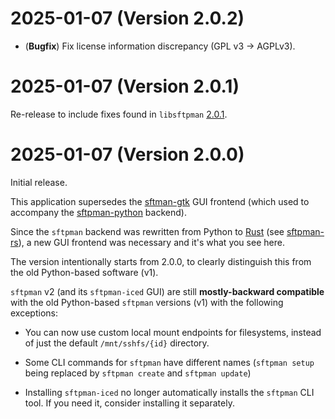 # 2025-01-07 (Version 2.0.2)

- (**Bugfix**) Fix license information discrepancy (GPL v3 -> AGPLv3).

# 2025-01-07 (Version 2.0.1)

Re-release to include fixes found in `libsftpman` [2.0.1](https://github.com/spantaleev/sftpman-rs/blob/69d6a0474c310d395ba698f377eef5dd75f5807d/CHANGELOG.md#2025-01-07-version-201).

# 2025-01-07 (Version 2.0.0)

Initial release.

This application supersedes the [sftman-gtk](https://github.com/spantaleev/sftpman-gtk) GUI frontend (which used to accompany the [sftpman-python](https://github.com/spantaleev/sftpman-python) backend).

Since the `sftpman` backend was rewritten from Python to [Rust](https://www.rust-lang.org/) (see [sftpman-rs](https://github.com/spantaleev/sftpman-rs)), a new GUI frontend was necessary and it's what you see here.

The version intentionally starts from 2.0.0, to clearly distinguish this from the old Python-based software (v1).

`sftpman` v2 (and its `sftpman-iced` GUI) are still **mostly-backward compatible** with the old Python-based `sftpman` versions (v1) with the following exceptions:

- You can now use custom local mount endpoints for filesystems, instead of just the default `/mnt/sshfs/{id}` directory.

- Some CLI commands for `sftpman` have different names (`sftpman setup` being replaced by `sftpman create` and `sftpman update`)

- Installing `sftpman-iced` no longer automatically installs the `sftpman` CLI tool. If you need it, consider installing it separately.
